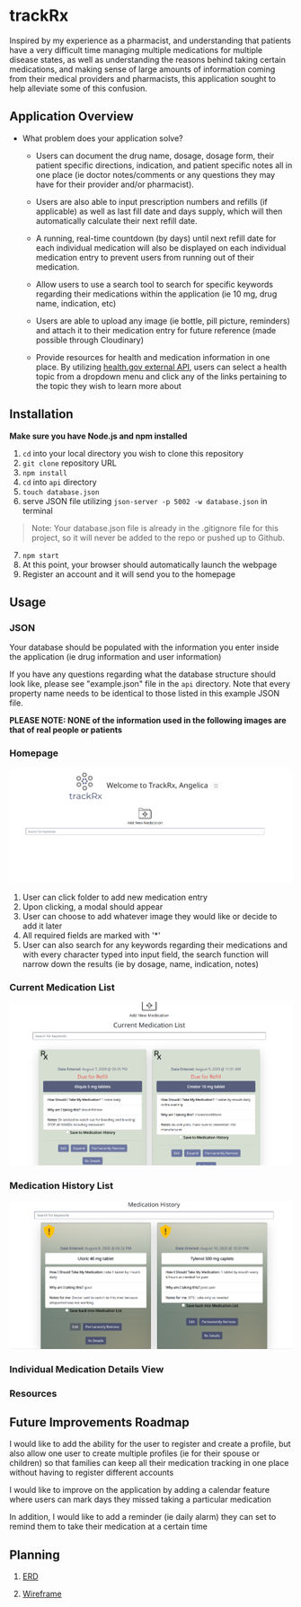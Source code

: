 # trackRx
Inspired by my experience as a pharmacist, and understanding that patients have a very difficult time managing multiple medications for multiple disease states, as well as understanding the reasons behind taking certain medications, and making sense of large amounts of information coming from their medical providers and pharmacists, this application sought to help alleviate some of this confusion.

## Application Overview
* What problem does your application solve? 

    * Users can document the drug name, dosage, dosage form, their patient specific directions, indication, and patient specific notes all in one place (ie doctor notes/comments or any questions they may have for their provider and/or pharmacist).

    * Users are also able to input prescription numbers and refills (if applicable) as well as last fill date and days supply, which will then automatically calculate their next refill date. 
    
    * A running, real-time countdown (by days) until next refill date for each individual medication will also be displayed on each individual medication entry to prevent users from running out of their medication.
    
    * Allow users to use a search tool to search for specific keywords regarding their medications within the application (ie 10 mg, drug name, indication, etc)

    * Users are able to upload any image (ie bottle, pill picture, reminders) and attach it to their medication entry for future reference (made possible through Cloudinary)
    
    * Provide resources for health and medication information in one place. By utilizing [health.gov external API](https://health.gov/our-work/health-literacy/consumer-health-content/free-web-content/apis-developers/how-use-api), users can select a health topic from a dropdown menu and click any of the links pertaining to the topic they wish to learn more about


## Installation
**Make sure you have Node.js and npm installed**
1. ```cd``` into your local directory you wish to clone this repository
2. ```git clone``` repository URL
3. ```npm install```
4. ```cd``` into ```api``` directory
5. ```touch database.json```
6. serve JSON file utilizing ```json-server -p 5002 -w database.json``` in terminal
> Note: Your database.json file is already in the .gitignore file for this project, so it will never be added to the repo or pushed up to Github.
7. ```npm start```
8. At this point, your browser should automatically launch the webpage
9. Register an account and it will send you to the homepage

## Usage
### JSON
Your database should be populated with the information you enter inside the application (ie drug information and user information)

If you have any questions regarding what the database structure should look like, please see "example.json" file in the ```api``` directory. Note that every property name needs to be identical to those listed in this example JSON file.

**PLEASE NOTE: NONE of the information used in the following images are that of real people or patients**
### Homepage
![trackRx homepage](src/images/homepageScreenshot.png)
1. User can click folder to add new medication entry
2. Upon clicking, a modal should appear
3. User can choose to add whatever image they would like or decide to add it later
4. All required fields are marked with '*' 
5. User can also search for any keywords regarding their medications and with every character typed into input field, the search function will narrow down the results (ie by dosage, name, indication, notes)

### Current Medication List
![trackRx homepage](src/images/currentMedicationListScreenshot.png)

### Medication History List
![trackRx homepage](src/images/medicationHistoryListScreenshot.png)

### Individual Medication Details View


### Resources



## Future Improvements Roadmap
I would like to add the ability for the user to register and create a profile, but also allow one user to create multiple profiles (ie for their spouse or children) so that families can keep all their medication tracking in one place without having to register different accounts 

I would like to improve on the application by adding a calendar feature where users can mark days they missed taking a particular medication

In addition, I would like to add a reminder (ie daily alarm) they can set to remind them to take their medication at a certain time

## Planning
1. [ERD](https://dbdiagram.io/d/5f146e1274ca2227330d8a66) 

2. [Wireframe](https://sketchboard.me/XCfnZXA8pWcG#/) 

